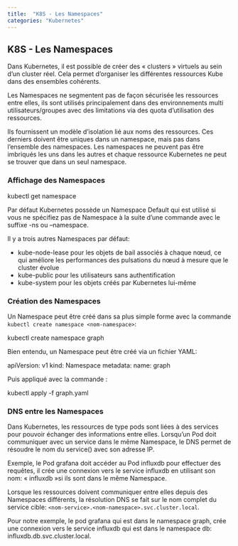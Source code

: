 ```yaml
---
title:  "K8S - Les Namespaces"
categories: "Kubernetes"
---
```


## K8S - Les Namespaces

Dans Kubernetes, il est possible de créer des « clusters » virtuels au sein d’un cluster réel. Cela permet d’organiser les différentes ressources Kube dans des ensembles cohérents.

Les Namespaces ne segmentent pas de façon sécurisée les ressources entre elles, ils sont utilisés principalement dans des environnements multi utilisateurs/groupes avec des limitations via des quota d’utilisation des ressources.

Ils fournissent un modèle d’isolation lié aux noms des ressources. Ces derniers doivent être uniques dans un namespace, mais pas dans l’ensemble des namespaces. Les namespaces ne peuvent pas être imbriqués les uns dans les autres et chaque ressource Kubernetes ne peut se trouver que dans un seul namespace.

### Affichage des Namespaces

kubectl get namespace

Par défaut Kubernetes possède un Namespace Default qui est utilisé si vous ne spécifiez pas de Namespace à la suite d’une commande avec le suffixe -ns ou –namespace.

Il y a trois autres Namespaces par défaut:

- kube-node-lease pour les objets de bail associés à chaque nœud, ce qui améliore les performances des pulsations du nœud à mesure que le cluster évolue
- kube-public pour les utilisateurs sans authentification
- kube-system pour les objets créés par Kubernetes lui-même

### Création des Namespaces
Un Namespace peut être créé dans sa plus simple forme avec la commande `kubectl create namespace <nom-namespace>`:

kubectl create namespace graph

Bien entendu, un Namespace peut être créé via un fichier YAML:

apiVersion: v1
kind: Namespace
metadata:
  name: graph

Puis appliqué avec la commande :

kubectl apply -f graph.yaml

### DNS entre les Namespaces
Dans Kubernetes, les ressources de type pods sont liées à des services pour pouvoir échanger des informations entre elles. Lorsqu’un Pod doit communiquer avec un service dans le même Namespace, le DNS permet de résoudre le nom du service(<nom-service>) avec son adresse IP.

Exemple, le Pod grafana doit accéder au Pod influxdb pour effectuer des requêtes, il crée une connexion vers le service influxdb en utilisant son nom: « influxdb »si ils sont dans le même Namespace.

Lorsque les ressources doivent communiquer entre elles depuis des Namespaces différents, la résolution DNS se fait sur le nom complet du service cible: `<nom-service>.<nom-namespace>.svc.cluster.local`.


Pour notre exemple, le pod grafana qui est dans le namespace graph, crée une connexion vers le service influxdb qui est dans le namespace db: influxdb.db.svc.cluster.local.